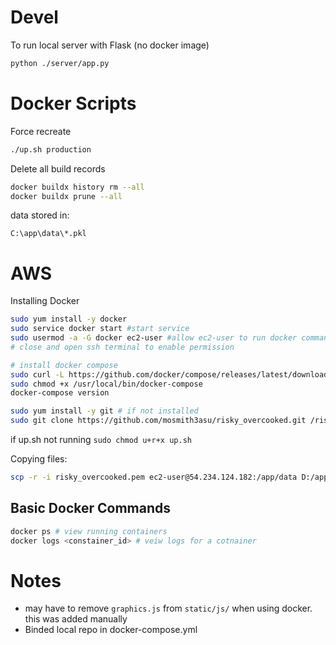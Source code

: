 # Devel
To run local server with Flask (no docker image)
```bash
python ./server/app.py
```


# Docker Scripts

Force recreate
```bash
./up.sh production
```
Delete all build records
```bash
docker buildx history rm --all
docker buildx prune --all
```
data stored in:
```
C:\app\data\*.pkl
```

# AWS
Installing Docker
```bash
sudo yum install -y docker
sudo service docker start #start service
sudo usermod -a -G docker ec2-user #allow ec2-user to run docker commands without sudo
# close and open ssh terminal to enable permission

# install docker compose
sudo curl -L https://github.com/docker/compose/releases/latest/download/docker-compose-$(uname -s)-$(uname -m) -o /usr/local/bin/docker-compose
sudo chmod +x /usr/local/bin/docker-compose
docker-compose version
```
```bash
sudo yum install -y git # if not installed
sudo git clone https://github.com/mosmith3asu/risky_overcooked.git /risky_overcooked

```
if up.sh not running `sudo chmod u+r+x up.sh`

Copying files:
```bash
scp -r -i risky_overcooked.pem ec2-user@54.234.124.182:/app/data D:/app/

```

## Basic Docker Commands
```bash
docker ps # view running containers
docker logs <constainer_id> # veiw logs for a cotnainer
``` 
# Notes
- may have to remove `graphics.js` from `static/js/` when using docker. this was added manually
- Binded local repo in docker-compose.yml